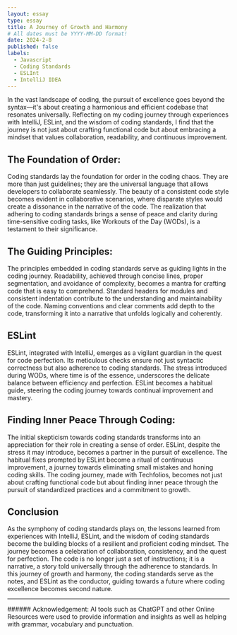 ```yaml
---
layout: essay
type: essay
title: A Journey of Growth and Harmony
# All dates must be YYYY-MM-DD format!
date: 2024-2-8
published: false
labels:
  - Javascript
  - Coding Standards
  - ESLInt
  - IntelliJ IDEA
---
```


In the vast landscape of coding, the pursuit of excellence goes beyond the syntax—it's about creating a harmonious and efficient codebase that resonates universally. Reflecting on my coding journey through experiences with IntelliJ, ESLint, and the wisdom of coding standards, I find that the journey is not just about crafting functional code but about embracing a mindset that values collaboration, readability, and continuous improvement.

## The Foundation of Order:
Coding standards lay the foundation for order in the coding chaos. They are more than just guidelines; they are the universal language that allows developers to collaborate seamlessly. The beauty of a consistent code style becomes evident in collaborative scenarios, where disparate styles would create a dissonance in the narrative of the code. The realization that adhering to coding standards brings a sense of peace and clarity during time-sensitive coding tasks, like Workouts of the Day (WODs), is a testament to their significance.

## The Guiding Principles:
The principles embedded in coding standards serve as guiding lights in the coding journey. Readability, achieved through concise lines, proper segmentation, and avoidance of complexity, becomes a mantra for crafting code that is easy to comprehend. Standard headers for modules and consistent indentation contribute to the understanding and maintainability of the code. Naming conventions and clear comments add depth to the code, transforming it into a narrative that unfolds logically and coherently.

## ESLint
ESLint, integrated with IntelliJ, emerges as a vigilant guardian in the quest for code perfection. Its meticulous checks ensure not just syntactic correctness but also adherence to coding standards. The stress introduced during WODs, where time is of the essence, underscores the delicate balance between efficiency and perfection. ESLint becomes a habitual guide, steering the coding journey towards continual improvement and mastery.

## Finding Inner Peace Through Coding:
The initial skepticism towards coding standards transforms into an appreciation for their role in creating a sense of order. ESLint, despite the stress it may introduce, becomes a partner in the pursuit of excellence. The habitual fixes prompted by ESLint become a ritual of continuous improvement, a journey towards eliminating small mistakes and honing coding skills. The coding journey, made with Techfolios, becomes not just about crafting functional code but about finding inner peace through the pursuit of standardized practices and a commitment to growth.

## Conclusion
As the symphony of coding standards plays on, the lessons learned from experiences with IntelliJ, ESLint, and the wisdom of coding standards become the building blocks of a resilient and proficient coding mindset. The journey becomes a celebration of collaboration, consistency, and the quest for perfection. The code is no longer just a set of instructions; it is a narrative, a story told universally through the adherence to standards. In this journey of growth and harmony, the coding standards serve as the notes, and ESLint as the conductor, guiding towards a future where coding excellence becomes second nature.

<hr>
###### Acknowledgement: AI tools such as ChatGPT and other Online Resources were used to provide information and insights as well as helping with grammar, vocabulary and punctuation.

